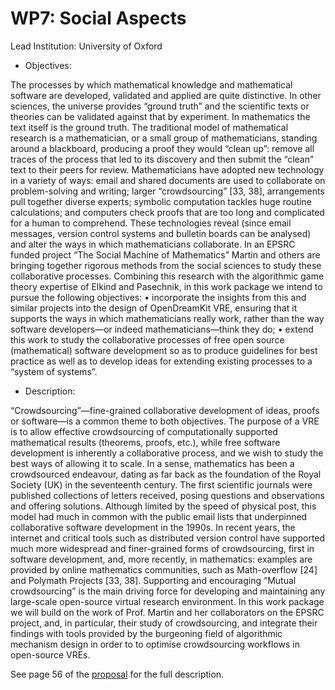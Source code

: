 # WP7: Social Aspects

Lead Institution: University of Oxford

- Objectives:

The processes by which mathematical knowledge and mathematical software are developed, validated and applied
are quite distinctive. In other sciences, the universe provides “ground truth” and the scientific texts or theories can
be validated against that by experiment. In mathematics the text itself is the ground truth. The traditional model of
mathematical research is a mathematician, or a small group of mathematicians, standing around a blackboard, producing
a proof they would “clean up”: remove all traces of the process that led to its discovery and then submit the “clean” text
to their peers for review.
Mathematicians have adopted new technology in a variety of ways: email and shared documents are used to collaborate
on problem-solving and writing; larger “crowdsourcing” [33, 38], arrangements pull together diverse experts;
symbolic computation tackles huge routine calculations; and computers check proofs that are too long and complicated
for a human to comprehend. These technologies reveal (since email messages, version control systems and bulletin
boards can be analysed) and alter the ways in which mathematicians collaborate.
In an EPSRC funded project “The Social Machine of Mathematics” Martin and others are bringing together rigorous
methods from the social sciences to study these collaborative processes. Combining this research with the algorithmic
game theory expertise of Elkind and Pasechnik, in this work package we intend to pursue the following objectives:
• incorporate the insights from this and similar projects into the design of OpenDreamKit VRE, ensuring that it
supports the ways in which mathematicians really work, rather than the way software developers—or indeed
mathematicians—think they do;
• extend this work to study the collaborative processes of free open source (mathematical) software development
so as to produce guidelines for best practice as well as to develop ideas for extending existing processes to a
“system of systems”.

- Description:

“Crowdsourcing”—fine-grained collaborative development of ideas, proofs or software—is a common theme to both
objectives. The purpose of a VRE is to allow effective crowdsourcing of computationally supported mathematical results
(theorems, proofs, etc.), while free software development is inherently a collaborative process, and we wish to study the
best ways of allowing it to scale.
In a sense, mathematics has been a crowdsourced endeavour, dating as far back as the foundation of the Royal
Society (UK) in the seventeenth century. The first scientific journals were published collections of letters received,
posing questions and observations and offering solutions. Although limited by the speed of physical post, this model had
much in common with the public email lists that underpinned collaborative software development in the 1990s.
In recent years, the internet and critical tools such as distributed version control have supported much more widespread
and finer-grained forms of crowdsourcing, first in software development, and, more recently, in mathematics: examples
are provided by online mathematics communities, such as Math-overflow [24] and Polymath Projects [33, 38]. Supporting
and encouraging “Mutual crowdsourcing” is the main driving force for developing and maintaining any large-scale
open-source virtual research environment.
In this work package we will build on the work of Prof. Martin and her collaborators on the EPSRC project, and,
in particular, their study of crowdsourcing, and integrate their findings with tools provided by the burgeoning field of
algorithmic mechanism design in order to to optimise crowdsourcing workflows in open-source VREs.

See page 56 of the [proposal](https://github.com/OpenDreamKit/OpenDreamKit/raw/master/Proposal/proposal-www.pdf) for the full description.
